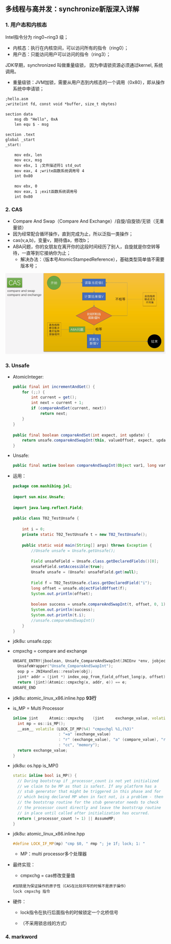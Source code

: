 ## 多线程与高并发：synchronize新版深入详解

### 1. 用户态和内核态
Intel指令分为 ring0~ring3 级；

- 内核态：执行在内核空间，可以访问所有的指令（ring0）；
- 用户态：只能访问用户可以访问的指令（ring3）；

JDK早期，synchronized 叫做重量级锁， 因为申请锁资源必须通过kernel, 系统调用。
- 重量级锁：JVM加锁，需要从用户态到内核态的一个调用（0x80），即从操作系统中申请锁；


```assembly
;hello.asm
;write(int fd, const void *buffer, size_t nbytes)

section data
    msg db "Hello", 0xA
    len equ $ - msg

section .text
global _start
_start:

    mov edx, len
    mov ecx, msg
    mov ebx, 1 ;文件描述符1 std_out
    mov eax, 4 ;write函数系统调用号 4
    int 0x80

    mov ebx, 0
    mov eax, 1 ;exit函数系统调用号
    int 0x80

```

### 2. CAS
- Compare And Swap（Compare And Exchange）/自旋/自旋锁/无锁（无重量锁）
- 因为经常配合循环操作，直到完成为止，所以泛指一类操作；
- cas(v,a,b)，变量v，期待值a，修改b；
- ABA问题，你的女朋友在离开你的这段时间经历了别人，自旋就是你空转等待，一直等到它接纳你为止；
  - 解决办法：（版本号AtomicStampedReference），基础类型简单值不需要版本号；

![多线程与高并发：CAS原理示意图](./pics/多线程与高并发：CAS原理示意图.png)


### 3. Unsafe

- AtomicInteger:

  ```java
  public final int incrementAndGet() {
      for (;;) {
          int current = get();
          int next = current + 1;
          if (compareAndSet(current, next))
              return next;
      }
  }

  public final boolean compareAndSet(int expect, int update) {
      return unsafe.compareAndSwapInt(this, valueOffset, expect, update);
  }
  ```

- Unsafe:

  ```java
  public final native boolean compareAndSwapInt(Object var1, long var2, int var4, int var5);
  ```

- 运用：

  ```java
  package com.mashibing.jol;

  import sun.misc.Unsafe;

  import java.lang.reflect.Field;

  public class T02_TestUnsafe {

      int i = 0;
      private static T02_TestUnsafe t = new T02_TestUnsafe();

      public static void main(String[] args) throws Exception {
          //Unsafe unsafe = Unsafe.getUnsafe();

          Field unsafeField = Unsafe.class.getDeclaredFields()[0];
          unsafeField.setAccessible(true);
          Unsafe unsafe = (Unsafe) unsafeField.get(null);

          Field f = T02_TestUnsafe.class.getDeclaredField("i");
          long offset = unsafe.objectFieldOffset(f);
          System.out.println(offset);

          boolean success = unsafe.compareAndSwapInt(t, offset, 0, 1);
          System.out.println(success);
          System.out.println(t.i);
          //unsafe.compareAndSwapInt()
      }
  }
  ```

- jdk8u: unsafe.cpp:
- cmpxchg = compare and exchange

  ```c++
  UNSAFE_ENTRY(jboolean, Unsafe_CompareAndSwapInt(JNIEnv *env, jobject unsafe, jobject obj, jlong offset, jint e, jint x))
    UnsafeWrapper("Unsafe_CompareAndSwapInt");
    oop p = JNIHandles::resolve(obj);
    jint* addr = (jint *) index_oop_from_field_offset_long(p, offset);
    return (jint)(Atomic::cmpxchg(x, addr, e)) == e;
  UNSAFE_END
  ```

- jdk8u: atomic_linux_x86.inline.hpp **93行**
- is_MP = Multi Processor

  ```c++
  inline jint     Atomic::cmpxchg    (jint     exchange_value, volatile jint*     dest, jint     compare_value) {
    int mp = os::is_MP();
    __asm__ volatile (LOCK_IF_MP(%4) "cmpxchgl %1,(%3)"
                      : "=a" (exchange_value)
                      : "r" (exchange_value), "a" (compare_value), "r" (dest), "r" (mp)
                      : "cc", "memory");
    return exchange_value;
  }
  ```

- jdk8u: os.hpp is_MP()

  ```c++
  static inline bool is_MP() {
    // During bootstrap if _processor_count is not yet initialized
    // we claim to be MP as that is safest. If any platform has a
    // stub generator that might be triggered in this phase and for
    // which being declared MP when in fact not, is a problem - then
    // the bootstrap routine for the stub generator needs to check
    // the processor count directly and leave the bootstrap routine
    // in place until called after initialization has ocurred.
    return (_processor_count != 1) || AssumeMP;
  }
  ```

- jdk8u: atomic_linux_x86.inline.hpp

  ```c++
  #define LOCK_IF_MP(mp) "cmp $0, " #mp "; je 1f; lock; 1: "
  ```

  - MP：multi processor多个处理器

- 最终实现：
  - cmpxchg = cas修改变量值

  ```assembly
  #加锁是为保证操作的原子性（CAS在比较并写的时候不是原子操作）
  lock cmpxchg 指令
  ```

- 硬件：

  - lock指令在执行后面指令的时候锁定一个北桥信号

  - （不采用锁总线的方式）

### 4. markword
